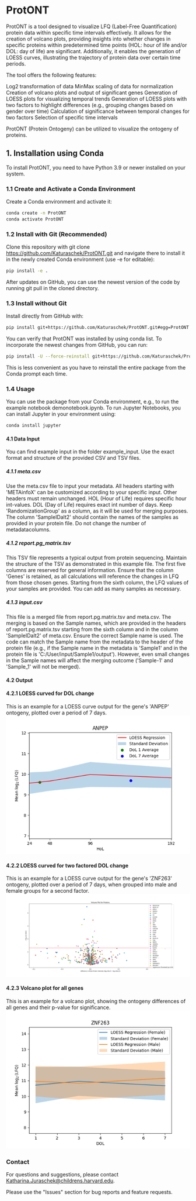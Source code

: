 # ProtONT 
ProtONT is a tool designed to visualize LFQ (Label-Free Quantification) protein data within specific time intervals effectively. It allows for the creation of volcano plots, providing insights into whether changes in specific proteins within predetermined time points (HOL: hour of life and/or DOL: day of life) are significant. Additionally, it enables the generation of LOESS curves, illustrating the trajectory of protein data over certain time periods.

The tool offers the following features:

Log2 transformation of data
MinMax scaling of data for normalization
Creation of volcano plots and output of significant genes
Generation of LOESS plots for visualizing temporal trends
Generation of LOESS plots with two factors to highlight differences (e.g., grouping changes based on gender over time)
Calculation of significance between temporal changes for two factors
Selection of specific time intervals

ProtONT (Protein Ontogeny) can be utilized to visualize the ontogeny of proteins.

## 1. Installation using Conda

To install ProtONT, you need to have Python 3.9 or newer installed on your system.

### 1.1 Create and Activate a Conda Environment

Create a Conda environment and activate it:

```bash
conda create -n ProtONT
conda activate ProtONT
```

### 1.2 Install with Git (Recommended)

Clone this repository with git clone https://github.com/Katuraschek/ProtONT.git and navigate there to install it in the newly created Conda environment (use -e for editable):

```bash
pip install -e .
```

After updates on GitHub, you can use the newest version of the code by running git pull in the cloned directory.

### 1.3 Install without Git

Install directly from GitHub with:

```bash
pip install git+https://github.com/Katuraschek/ProtONT.git#egg=ProtONT
```

You can verify that ProtONT was installed by using conda list. To incorporate the newest changes from GitHub, you can run:

```bash
pip install -U --force-reinstall git+https://github.com/Katuraschek/ProtONT.git#egg=ProtONT
```

This is less convenient as you have to reinstall the entire package from the Conda prompt each time.

### 1.4 Usage

You can use the package from your Conda environment, e.g., to run the example notebook demonotebook.ipynb. To run Jupyter Notebooks, you can install Jupyter in your environment using:

```bash
conda install jupyter
```

#### 4.1 Data Input
You can find example input in the folder example_input. Use the exact format and structure of the provided CSV and TSV files. 

##### 4.1.1 meta.csv
Use the meta.csv file to input your metadata. All headers starting with 'METAinfoX' can be customized according to your specific input. Other headers must remain unchanged. HOL (Hour of Life) requires specific hour int-values. DOL (Day of Life) requires exact int number of days. Keep 'RandomizationGroup' as a column, as it will be used for merging purposes. The column 'SampleIDalt2' should contain the names of the samples as provided in your protein file. Do not change the number of metadatacolumns.

##### 4.1.2 report.pg_matrix.tsv
This TSV file represents a typical output from protein sequencing. Maintain the structure of the TSV as demonstrated in this example file. The first five columns are reserved for general information. Ensure that the column 'Genes' is retained, as all calculations will reference the changes in LFQ from those chosen genes. Starting from the sixth column, the LFQ values of your samples are provided. You can add as many samples as necessary.

##### 4.1.3 input.csv
This file is a merged file from report.pg.matrix.tsv and meta.csv. The merging is based on the Sample names, which are provided in the headers of report.pg.matrix.tsv starting from the sixth column and in the column 'SampleIDalt2' of meta.csv. Ensure the correct Sample name is used. The code can match the Sample name from the metadata to the header of the protein file (e.g., if the Sample name in the metadata is 'Sample1' and in the protein file is 'C:/User/input/Sample1/output'). However, even small changes in the Sample names will affect the merging outcome ('Sample-1' and 'Sample_1' will not be merged). 

#### 4.2 Output

#### 4.2.1 LOESS curved for DOL change
This is an example for a LOESS curve output for the gene's 'ANPEP' ontogeny, plotted over a period of 7 days.
![Alternativer Text](ANPEP_LOESS-plot_example1.png)

#### 4.2.2 LOESS curved for two factored DOL change
This is an example for a LOESS curve output for the gene's 'ZNF263' ontogeny, plotted over a period of 7 days, when grouped into male and female groups for a second factor.
![Alternativer Text](_proteins_volcano_plot_example3.png)

#### 4.2.3 Volcano plot for all genes
This is an example for a volcano plot, showing the ontogeny differences of all genes and their p-value for significance. 
![Alternativer Text](ZNF263_LOESS-2ndfactor-plot_example2.png)


### Contact

For questions and suggestions, please contact Katharina.Juraschek@childrens.harvard.edu.

Please use the "Issues" section for bug reports and feature requests.
